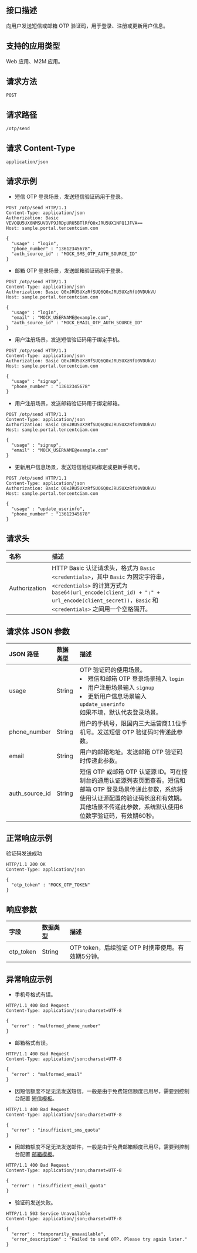 ## 接口描述
向用户发送短信或邮箱 OTP 验证码，用于登录、注册或更新用户信息。



## 支持的应用类型
Web 应用、M2M 应用。

## 请求方法
```
POST
```
## 请求路径
```
/otp/send
```
## 请求 Content-Type
```
application/json
```

## 请求示例
- 短信 OTP 登录场景，发送短信验证码用于登录。
```
POST /otp/send HTTP/1.1
Content-Type: application/json
Authorization: Basic VEVOQU5UX0NMSUVOVF9JRDpURU5BTlRfQ0xJRU5UX1NFQ1JFVA==
Host: sample.portal.tencentciam.com

{
  "usage" : "login",
  "phone_number" : "13612345678",
  "auth_source_id" : "MOCK_SMS_OTP_AUTH_SOURCE_ID"
}

```
- 邮箱 OTP 登录场景，发送邮箱验证码用于登录。
```
POST /otp/send HTTP/1.1
Content-Type: application/json
Authorization: Basic Q0xJRU5UXzRfSUQ6Q0xJRU5UXzRfU0VDUkVU
Host: sample.portal.tencentciam.com

{
  "usage" : "login",
  "email" : "MOCK_USERNAME@example.com",
  "auth_source_id" : "MOCK_EMAIL_OTP_AUTH_SOURCE_ID"
}
```
- 用户注册场景，发送短信验证码用于绑定手机。
```
POST /otp/send HTTP/1.1
Content-Type: application/json
Authorization: Basic Q0xJRU5UXzRfSUQ6Q0xJRU5UXzRfU0VDUkVU
Host: sample.portal.tencentciam.com

{
  "usage" : "signup",
  "phone_number" : "13612345678"
}
```
- 用户注册场景，发送邮箱验证码用于绑定邮箱。
```
POST /otp/send HTTP/1.1
Content-Type: application/json
Authorization: Basic Q0xJRU5UXzRfSUQ6Q0xJRU5UXzRfU0VDUkVU
Host: sample.portal.tencentciam.com

{
  "usage" : "signup",
  "email" : "MOCK_USERNAME@example.com"
}
```
- 更新用户信息场景，发送短信验证码绑定或更新手机号。
```
POST /otp/send HTTP/1.1
Content-Type: application/json
Authorization: Basic Q0xJRU5UXzRfSUQ6Q0xJRU5UXzRfU0VDUkVU
Host: sample.portal.tencentciam.com

{
  "usage" : "update_userinfo",
  "phone_number" : "13612345678"
}
```

## 请求头
| 名称          | 描述                                                         |
| :------------ | :----------------------------------------------------------- |
| Authorization | HTTP Basic 认证请求头，格式为 `Basic <credentials>`，其中 `Basic` 为固定字符串，`<credentials>` 的计算方式为 `base64(url_encode(client_id) + ":" + url_encode(client_secret))`，`Basic` 和 `<credentials>` 之间用一个空格隔开。 |

## 请求体 JSON 参数
| JSON 路径      | 数据类型 | 描述                                                         |
| :------------- | :------- | :----------------------------------------------------------- |
| usage          | String   | OTP 验证码的使用场景。<li>短信和邮箱 OTP 登录场景输入 `login`</li><li>用户注册场景输入 `signup`</li><li>更新用户信息场景输入 `update_userinfo`</li>如果不填，默认代表登录场景。 |
| phone_number   | String   | 用户的手机号，限国内三大运营商11位手机号。发送短信 OTP 验证码时传递此参数。 |
| email          | String   | 用户的邮箱地址。发送邮箱 OTP 验证码时传递此参数。            |
| auth_source_id | String   | 短信 OTP 或邮箱 OTP 认证源 ID。可在控制台的通用认证源列表页面查看。短信和邮箱 OTP 登录场景传递此参数，系统将使用认证源配置的验证码长度和有效期。其他场景不传递此参数，系统默认使用6位数字验证码，有效期60秒。 |

## 正常响应示例
验证码发送成功
```
HTTP/1.1 200 OK
Content-Type: application/json

{
  "otp_token" : "MOCK_OTP_TOKEN"
}
```

## 响应参数
| 字段      | 数据类型 | 描述                                              |
| :-------- | :------- | :------------------------------------------------ |
| otp_token | String   | OTP token，后续验证 OTP 时携带使用。有效期5分钟。 |

## 异常响应示例
- 手机号格式有误。
```
HTTP/1.1 400 Bad Request
Content-Type: application/json;charset=UTF-8

{
  "error" : "malformed_phone_number"
}
```
- 邮箱格式有误。
```
HTTP/1.1 400 Bad Request
Content-Type: application/json;charset=UTF-8

{
  "error" : "malformed_email"
}
```
- 因短信额度不足无法发送短信，一般是由于免费短信额度已用尽，需要到控制台配置 [短信模板](https://cloud.tencent.com/document/product/1441/65102)。
```
HTTP/1.1 400 Bad Request
Content-Type: application/json;charset=UTF-8

{
  "error" : "insufficient_sms_quota"
}
```
- 因邮箱额度不足无法发送邮件，一般是由于免费邮箱额度已用尽，需要到控制台配置 [邮箱模板](https://cloud.tencent.com/document/product/1441/67392)。
```
HTTP/1.1 400 Bad Request
Content-Type: application/json;charset=UTF-8

{
  "error" : "insufficient_email_quota"
}
```
- 验证码发送失败。
```
HTTP/1.1 503 Service Unavailable
Content-Type: application/json;charset=UTF-8

{
  "error" : "temporarily_unavailable",
  "error_description" : "Failed to send OTP. Please try again later."
}
```
